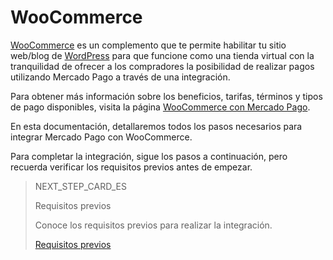 # WooCommerce

[WooCommerce](https://woocommerce.com/) es un complemento que te permite habilitar tu sitio web/blog de [WordPress](https://wordpress.com/pt-br/create/?utm_source=google&utm_campaign=google_wpcom_search_brand_desktop_br_pt&utm_medium=paid_search&keyword=wordpress&creative=405409862800&campaignid=662299893&adgroupid=55904101192&matchtype=e&device=c&network=g&targetid=kwd-313411415&gclsrc=aw.ds&gclid=Cj0KCQjw6s2IBhCnARIsAP8RfAjJw-W6L7Lm5t3QdPwg8oRXUA783ncsLK4sSYBaU5ObfjUylCwwi20aAgLXEALw_wcB) para que funcione como una tienda virtual con la tranquilidad de ofrecer a los compradores la posibilidad de realizar pagos utilizando Mercado Pago a través de una integración.

Para obtener más información sobre los beneficios, tarifas, términos y tipos de pago disponibles, visita la página [WooCommerce con Mercado Pago](https://www.mercadopago.com.br/ferramentas-para-vender/link-de-pagamento-plugins-checkout/plugins/vender-woocommerce?utm_experiment=optimize&matt_tool=10047855&matt_word=MLB_MP_G_AO_OP_COW_SEARCH_SELL_TXS_Checkout-WooCommerce-Branded&gclid=Cj0KCQjw6s2IBhCnARIsAP8RfAjJHJVBE0is6oJv5K3_v9qiv44mYs52j7TlFtAMe2AVWKoJ-DAga_4aAuH7EALw_wcB). 

En esta documentación, detallaremos todos los pasos necesarios para integrar Mercado Pago con WooCommerce. 

Para completar la integración, sigue los pasos a continuación, pero recuerda verificar los requisitos previos antes de empezar.

> NEXT_STEP_CARD_ES
>
> Requisitos previos
>
> Conoce los requisitos previos para realizar la integración.
>
> [Requisitos previos](https://www.mercadopago[FAKER][URL][DOMAIN]/developers/es/guides/plugins/woocommerce/previous-requirements)
